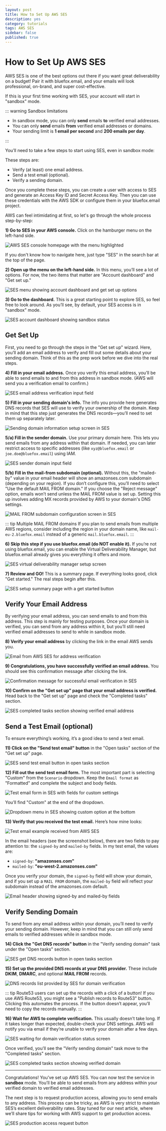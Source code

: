 ```yaml
---
layout: post
title: How to Set Up AWS SES
description: yes
category: tutorials
tags: AWS SES
sidebar: false
published: true
---
```


# How to Set Up AWS SES

AWS SES is one of the best options out there if you want great deliverability on a budget! Pair it with bluefox.email, and your emails will look professional, on-brand, and super cost-effective.

If this is your first time working with SES, your account will start in "sandbox" mode.

::: warning Sandbox limitations

- In sandbox mode, you can only **send** emails **to** verified email addresses.
- You can only **send** emails **from** verified email addresses or domains.
- Your sending limit is **1 email per second** and **200 emails per day**.

:::

You’ll need to take a few steps to start using SES, even in sandbox mode:

These steps are:
- Verify (at least) one email address.
- Send a test email (optional).
- Verify a sending domain.

Once you complete these steps, you can create a user with access to SES and generate an Access Key ID and Secret Access Key. Then you can use these credentials with the AWS SDK or configure them in your bluefox.email project.

AWS can feel intimidating at first, so let's go through the whole process step-by-step:

**1) Go to SES in your AWS console.** Click on the hamburger menu on the left-hand side.

![AWS SES console homepage with the menu highlighted](./how-to-set-up-aws-ses/01.png)

If you don't know how to navigate here, just type "SES" in the search bar at the top of the page.

**2) Open up the menu on the left-hand side.** In this menu, you’ll see a lot of options. For now, the two items that matter are "Account dashboard" and "Get set up."

![SES menu showing account dashboard and get set up options](./how-to-set-up-aws-ses/02.png)

**3) Go to the dashboard.** This is a great starting point to explore SES, so feel free to look around. As you’ll see, by default, your SES access is in "sandbox" mode.

![SES account dashboard showing sandbox status](./how-to-set-up-aws-ses/03.png)

## Get Set Up

First, you need to go through the steps in the "Get set up" wizard. Here, you’ll add an email address to verify and fill out some details about your sending domain. Think of this as the prep work before we dive into the real steps.

**4) Fill in your email address.** Once you verify this email address, you’ll be able to send emails to and from this address in sandbox mode. (AWS will send you a verification email to confirm.)

![SES email address verification input field](./how-to-set-up-aws-ses/04.png)

**5) Fill in your sending domain's info.** The info you provide here generates DNS records that SES will use to verify your ownership of the domain. Keep in mind that this step just generates the DNS records—you’ll need to set them up separately later.

![Sending domain information setup screen in SES](./how-to-set-up-aws-ses/05.png)

**5/a) Fill in the sender domain.** Use your primary domain here. This lets you send emails from any address within that domain. If needed, you can later restrict access to specific addresses (like `xyz@bluefox.email` or `joe.doe@bluefox.email`) using IAM.

![SES sender domain input field](./how-to-set-up-aws-ses/06.png)

**5/b) Fill in the mail-from subdomain (optional).** Without this, the "mailed-by" value in your email header will show an amazonses.com subdomain (depending on your region). If you don’t configure this, you’ll need to select "Use the default MAIL FROM domain." If you choose the "Reject message" option, emails won’t send unless the MAIL FROM value is set up. Setting this up involves adding MX records provided by AWS to your domain's DNS settings.

![MAIL FROM subdomain configuration screen in SES](./how-to-set-up-aws-ses/07.png)

::: tip Multiple MAIL FROM domains
If you plan to send emails from multiple AWS regions, consider including the region in your domain name, like `mail-eu-2.bluefox.email` instead of a generic `mail.bluefox.email`.
:::

**6) Skip this step if you use bluefox.email (do **NOT** enable it).** If you’re not using bluefox.email, you can enable the Virtual Deliverability Manager, but bluefox.email already gives you everything it offers and more.

![SES virtual deliverability manager setup screen](./how-to-set-up-aws-ses/08.png)

**7) Review and GO!** This is a summary page. If everything looks good, click "Get started." The real steps begin after this.

![SES setup summary page with a get started button](./how-to-set-up-aws-ses/09.png)

## Verify Your Email Address

By verifying your email address, you can send emails to and from this address. This step is mainly for testing purposes. Once your domain is verified, you can send from any address within it, but you’ll still need verified email addresses to send to while in sandbox mode.

**8) Verify your email address** by clicking the link in the email AWS sends you.

![Email from AWS SES for address verification](./how-to-set-up-aws-ses/10.png)

**9) Congratulations, you have successfully verified an email address.** You should see this confirmation message after clicking the link.

![Confirmation message for successful email verification in SES](./how-to-set-up-aws-ses/11.png)

**10) Confirm on the "Get set up" page that your email address is verified.** Head back to the "Get set up" page and check the "Completed tasks" section.

![SES completed tasks section showing verified email address](./how-to-set-up-aws-ses/12.png)

## Send a Test Email (optional)

To ensure everything’s working, it’s a good idea to send a test email.

**11) Click on the "Send test email" button** in the "Open tasks" section of the "Get set up" page.

![SES send test email button in open tasks section](./how-to-set-up-aws-ses/13.png)

**12) Fill out the send test email form.** The most important part is selecting "Custom" from the `Scenario` dropdown. Keep the `Email format` as "Formatted" and complete the subject and body fields.

![Test email form in SES with fields for custom settings](./how-to-set-up-aws-ses/14.png)

You’ll find "Custom" at the end of the dropdown.

![Dropdown menu in SES showing custom option at the bottom](./how-to-set-up-aws-ses/15.png)

**13) Verify that you received the test email.** Here’s how mine looks:

![Test email example received from AWS SES](./how-to-set-up-aws-ses/16.png)

In the email headers (see the screenshot below), there are two fields to pay attention to: the `signed-by` and `mailed-by` fields. In my test email, the values are:

- `signed-by`: **"amazonses.com"**
- `mailed-by`: **"eu-west-2.amazonses.com"**

Once you verify your domain, the `signed-by` field will show your domain, and if you set up a `MAIL FROM` domain, the `mailed-by` field will reflect your subdomain instead of the amazonses.com default.

![Email header showing signed-by and mailed-by fields](./how-to-set-up-aws-ses/17.png)

## Verify Sending Domain

To send from any email address within your domain, you’ll need to verify your sending domain. However, keep in mind that you can still only send emails to verified addresses while in sandbox mode.

**14) Click the "Get DNS records" button** in the "Verify sending domain" task under the "Open tasks" section.

![SES get DNS records button in open tasks section](./how-to-set-up-aws-ses/18.png)

**15) Set up the provided DNS records at your DNS provider.** These include **DKIM**, **DMARC**, and optional **MAIL FROM** records.

![DNS records list provided by SES for domain verification](./how-to-set-up-aws-ses/19.png)

::: tip Route53 users can set up the records with a click of a button!
If you use AWS Route53, you might see a "Publish records to Route53" button. Clicking this automates the process. If the button doesn’t appear, you’ll need to copy the records manually.
:::

**16) Wait for AWS to complete verification.** This usually doesn’t take long. If it takes longer than expected, double-check your DNS settings. AWS will notify you via email if they’re unable to verify your domain after a few days.

![SES waiting for domain verification status screen](./how-to-set-up-aws-ses/20.png)

Once verified, you’ll see the "Verify sending domain" task move to the "Completed tasks" section.

![SES completed tasks section showing verified domain](./how-to-set-up-aws-ses/21.png)

---

Congratulations! You’ve set up AWS SES. You can now test the service in **sandbox** mode. You’ll be able to send emails from any address within your verified domain to verified email addresses.

The next step is to request production access, allowing you to send emails to any address. This process can be tricky, as AWS is very strict to maintain SES’s excellent deliverability rates. Stay tuned for our next article, where we’ll share tips for working with AWS support to get production access.

![SES production access request button](./how-to-set-up-aws-ses/22.png)

